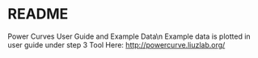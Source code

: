 # README
 Power Curves User Guide and Example Data\n
 Example data is plotted in user guide under step 3
 Tool Here: http://powercurve.liuzlab.org/
